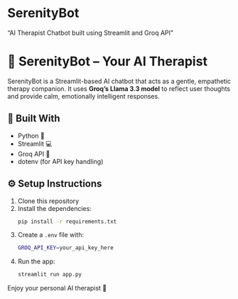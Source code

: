 # SerenityBot
“AI Therapist Chatbot built using Streamlit and Groq API"
# 🌸 SerenityBot – Your AI Therapist

SerenityBot is a Streamlit-based AI chatbot that acts as a gentle, empathetic therapy companion. It uses **Groq’s Llama 3.3 model** to reflect user thoughts and provide calm, emotionally intelligent responses.

## 🧠 Built With
- Python 🐍
- Streamlit 💻
- Groq API 🧩
- dotenv (for API key handling)

## ⚙️ Setup Instructions
1. Clone this repository
2. Install the dependencies:
   ```bash
   pip install -r requirements.txt
   ```
3. Create a `.env` file with:
   ```bash
   GROQ_API_KEY=your_api_key_here
   ```
4. Run the app:
   ```bash
   streamlit run app.py
   ```

Enjoy your personal AI therapist 🌸
